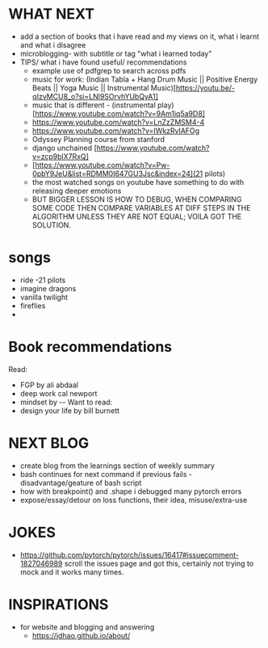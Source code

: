 # WHAT NEXT
- add a section of books that i have read and my views on it, what i learnt and what i disagree
- microblogging- with subtitle or tag "what i learned today"
- TIPS/ what i have found useful/ recommendations
    - example use of pdfgrep to search across pdfs
    - music for work: (Indian Tabla + Hang Drum Music || Positive Energy Beats || Yoga Music || Instrumental Music)[https://youtu.be/-qIzvMCU8_o?si=LNl9SOrvhYUbQyA1]
    - music that is different - (instrumental play)[https://www.youtube.com/watch?v=9Am1iq5a9D8]
    - https://www.youtube.com/watch?v=LnZzZMSM4-4
    - https://www.youtube.com/watch?v=IWkzRvlAFOg
    - Odyssey Planning course from stanford
    - django unchained [https://www.youtube.com/watch?v=zcp9blX7RxQ]
    - [https://www.youtube.com/watch?v=Pw-0pbY9JeU&list=RDMM0I647GU3Jsc&index=24](21 pilots)
    - the most watched songs on youtube have something to do with releasing deeper emotions
    - BUT BIGGER LESSON IS HOW TO DEBUG, WHEN COMPARING SOME CODE THEN COMPARE VARIABLES AT DIFF STEPS IN THE ALGORITHM UNLESS THEY ARE NOT EQUAL; VOILA GOT THE SOLUTION.
    
# songs
- ride -21 pilots
- imagine dragons
- vanilla twilight
- fireflies
-
# Book recommendations
Read:
- FGP by ali abdaal
- deep work cal newport
- mindset by --
Want to read:
- design your life by bill burnett

    
# NEXT BLOG
- create blog from the learnings section of weekly summary
- bash continues for next command if previous fails - disadvantage/geature of bash script
- how with breakpoint() and .shape i debugged many pytorch errors
- expose/essay/detour on loss functions, their idea, misuse/extra-use

# JOKES
- https://github.com/pytorch/pytorch/issues/16417#issuecomment-1827046989 
	scroll the issues page and got this, certainly not trying to mock and it works many times.
# INSPIRATIONS

- for website and blogging and answering
    - https://jdhao.github.io/about/  


